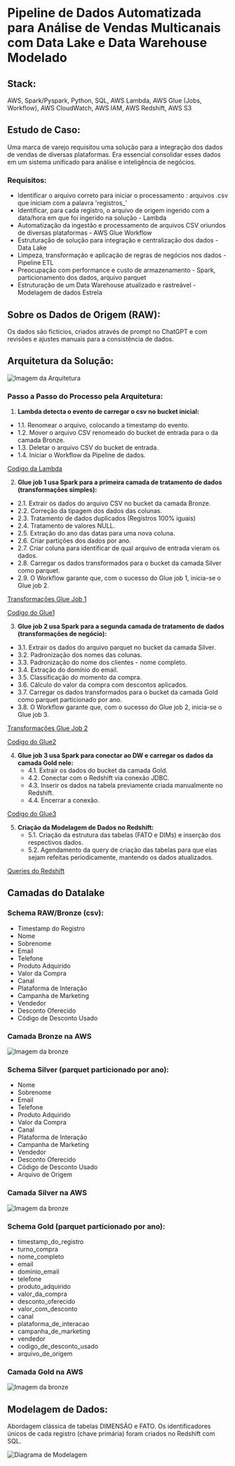 # Pipeline de Dados Automatizada para Análise de Vendas Multicanais com Data Lake e Data Warehouse Modelado

## Stack:
AWS, Spark/Pyspark, Python, SQL, AWS Lambda, AWS Glue (Jobs, Workflow), AWS CloudWatch, AWS IAM, AWS Redshift, AWS S3

## Estudo de Caso:
Uma marca de varejo requisitou uma solução para a integração dos dados de vendas de diversas plataformas. 
Era essencial consolidar esses dados em um sistema unificado para análise e inteligência de negócios.

### Requisitos:
- Identificar o arquivo correto para iniciar o processamento : arquivos .csv que iniciam com a palavra 'registros_'
- Identificar, para cada registro, o arquivo de origem ingerido com a data/hora em que foi ingerido na solução - Lambda
- Automatização da ingestão e processamento de arquivos CSV oriundos de diversas plataformas - AWS Glue Workflow
- Estruturação de solução para integração e centralização dos dados - Data Lake
- Limpeza, transformação e aplicação de regras de negócios nos dados - Pipeline ETL
- Preocupação com performance e custo de armazenamento - Spark, particionamento dos dados, arquivo parquet
- Estruturação de um Data Warehouse atualizado e rastreável - Modelagem de dados Estrela

## Sobre os Dados de Origem (RAW):
Os dados são fictícios, criados através de prompt no ChatGPT e com revisões e ajustes manuais para a consistência de dados.

## Arquitetura da Solução:
![Imagem da Arquitetura](link-da-imagem-aqui)

### Passo a Passo do Processo pela Arquitetura:
1. **Lambda detecta o evento de carregar o csv no bucket inicial:**
 - 1.1. Renomear o arquivo, colocando a timestamp do evento.
 - 1.2. Mover o arquivo CSV renomeado do bucket de entrada para o da camada Bronze.
 - 1.3. Deletar o arquivo CSV do bucket de entrada.
 - 1.4. Iniciar o Workflow da Pipeline de dados.

[Codigo da Lambda](link)

2. **Glue job 1 usa Spark para a primeira camada de tratamento de dados (transformações simples):**
 - 2.1. Extrair os dados do arquivo CSV no bucket da camada Bronze.
 - 2.2. Correção da tipagem dos dados das colunas.
 - 2.3. Tratamento de dados duplicados (Registros 100% iguais)
 - 2.4. Tratamento de valores NULL.
 - 2.5. Extração do ano das datas para uma nova coluna.
 - 2.6. Criar partições dos dados por ano.
 - 2.7. Criar coluna para identificar de qual arquivo de entrada vieram os dados.
 - 2.8. Carregar os dados transformados para o bucket da camada Silver como parquet.
 - 2.9. O Workflow garante que, com o sucesso do Glue job 1, inicia-se o Glue job 2.
   
[Transformações Glue Job 1](link-da-imagem-aqui)

[Codigo do Glue1](link)

3. **Glue job 2 usa Spark para a segunda camada de tratamento de dados (transformações de negócio):**
 - 3.1. Extrair os dados do arquivo parquet no bucket da camada Silver.
 - 3.2. Padronização dos nomes das colunas.
 - 3.3. Padronização do nome dos clientes - nome completo.
 - 3.4. Extração do domínio do email.
 - 3.5. Classificação do momento da compra.
 - 3.6. Cálculo do valor da compra com descontos aplicados.
 - 3.7. Carregar os dados transformados para o bucket da camada Gold como parquet particionado por ano.
 - 3.8. O Workflow garante que, com o sucesso do Glue job 2, inicia-se o Glue job 3.
   
[Transformações Glue Job 2](link-da-imagem-aqui)

[Codigo do Glue2](link)

4. **Glue job 3 usa Spark para conectar ao DW e carregar os dados da camada Gold nele:**
   - 4.1. Extrair os dados do bucket da camada Gold.
   - 4.2. Conectar com o Redshift via conexão JDBC.
   - 4.3. Inserir os dados na tabela previamente criada manualmente no Redshift.
   - 4.4. Encerrar a conexão.

   
[Codigo do Glue3](link)

5. **Criação da Modelagem de Dados no Redshift:**
   - 5.1. Criação da estrutura das tabelas (FATO e DIMs) e inserção dos respectivos dados.
   - 5.2. Agendamento da query de criação das tabelas para que elas sejam refeitas periodicamente, mantendo os dados atualizados.

   
[Queries do Redshift](link)

## Camadas do Datalake
### Schema RAW/Bronze (csv):
- Timestamp do Registro
- Nome
- Sobrenome
- Email
- Telefone
- Produto Adquirido
- Valor da Compra
- Canal
- Plataforma de Interação
- Campanha de Marketing
- Vendedor
- Desconto Oferecido
- Código de Desconto Usado
### Camada Bronze na AWS
![Imagem da bronze](link-da-imagem-aqui)

### Schema Silver (parquet particionado por ano):
- Nome
- Sobrenome
- Email
- Telefone
- Produto Adquirido
- Valor da Compra
- Canal
- Plataforma de Interação
- Campanha de Marketing
- Vendedor
- Desconto Oferecido
- Código de Desconto Usado
- Arquivo de Origem
### Camada Silver na AWS
![Imagem da bronze](link-da-imagem-aqui)

### Schema Gold (parquet particionado por ano):
- timestamp_do_registro
- turno_compra
- nome_completo
- email
- dominio_email
- telefone
- produto_adquirido
- valor_da_compra
- desconto_oferecido
- valor_com_desconto
- canal
- plataforma_de_interacao
- campanha_de_marketing
- vendedor
- codigo_de_desconto_usado
- arquivo_de_origem
### Camada Gold na AWS
![Imagem da bronze](link-da-imagem-aqui)

## Modelagem de Dados:
Abordagem clássica de tabelas DIMENSÃO e FATO.
Os identificadores únicos de cada registro (chave primária) foram criados no Redshift com SQL.

![Diagrama de Modelagem](link-do-diagrama-aqui)
